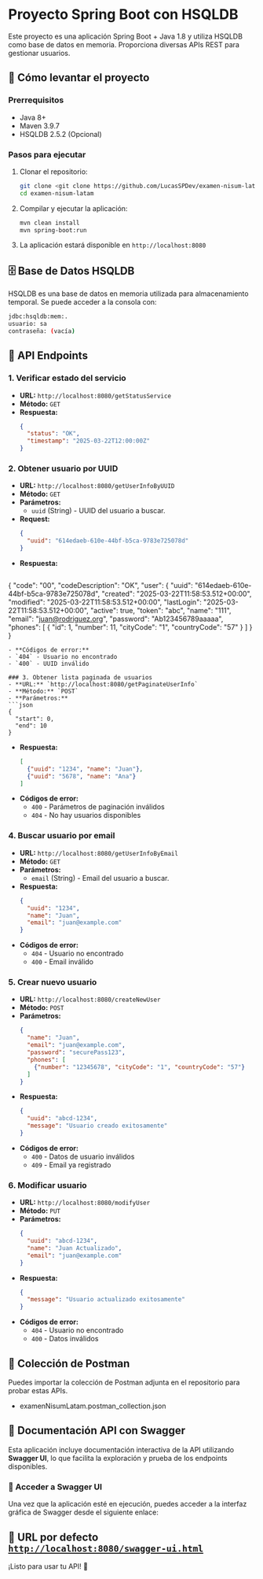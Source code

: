 # Proyecto Spring Boot con HSQLDB

Este proyecto es una aplicación Spring Boot + Java 1.8 y utiliza HSQLDB como base de datos en memoria. Proporciona diversas APIs REST para gestionar usuarios.

## 🚀 Cómo levantar el proyecto

### Prerrequisitos
- Java 8+
- Maven 3.9.7
- HSQLDB 2.5.2 (Opcional)

### Pasos para ejecutar
1. Clonar el repositorio:
   ```sh
   git clone <git clone https://github.com/LucasSPDev/examen-nisum-latam.git>
   cd examen-nisum-latam
   ```
2. Compilar y ejecutar la aplicación:
   ```sh
   mvn clean install
   mvn spring-boot:run
   ```
3. La aplicación estará disponible en `http://localhost:8080`

## 🗄️ Base de Datos HSQLDB
HSQLDB es una base de datos en memoria utilizada para almacenamiento temporal. Se puede acceder a la consola con:
```sh
jdbc:hsqldb:mem:.
usuario: sa
contraseña: (vacía)
```

## 📌 API Endpoints

### 1. Verificar estado del servicio
- **URL:** `http://localhost:8080/getStatusService`
- **Método:** `GET`
- **Respuesta:**
  ```json
  {
    "status": "OK",
    "timestamp": "2025-03-22T12:00:00Z"
  }
  ```

### 2. Obtener usuario por UUID
- **URL:** `http://localhost:8080/getUserInfoByUUID`
- **Método:** `GET`
- **Parámetros:**
  - `uuid` (String) - UUID del usuario a buscar.
- **Request:**
  ```json
  {
    "uuid": "614edaeb-610e-44bf-b5ca-9783e725078d"
  }
- **Respuesta:**
  ```json
{
    "code": "00",
    "codeDescription": "OK",
    "user": {
        "uuid": "614edaeb-610e-44bf-b5ca-9783e725078d",
        "created": "2025-03-22T11:58:53.512+00:00",
        "modified": "2025-03-22T11:58:53.512+00:00",
        "lastLogin": "2025-03-22T11:58:53.512+00:00",
        "active": true,
        "token": "abc",
        "name": "111",
        "email": "juan@rodriguez.org",
        "password": "Ab123456789aaaaa",
        "phones": [
            {
                "id": 1,
                "number": 11,
                "cityCode": "1",
                "countryCode": "57"
            }
        ]
    }
}
  ```
- **Códigos de error:**
  - `404` - Usuario no encontrado
  - `400` - UUID inválido

### 3. Obtener lista paginada de usuarios
- **URL:** `http://localhost:8080/getPaginateUserInfo`
- **Método:** `POST`
- **Parámetros:**
  ```json
  {
    "start": 0,
    "end": 10
  }
  ```
- **Respuesta:**
  ```json
  [
    {"uuid": "1234", "name": "Juan"},
    {"uuid": "5678", "name": "Ana"}
  ]
  ```
- **Códigos de error:**
  - `400` - Parámetros de paginación inválidos
  - `404` - No hay usuarios disponibles

### 4. Buscar usuario por email
- **URL:** `http://localhost:8080/getUserInfoByEmail`
- **Método:** `GET`
- **Parámetros:**
  - `email` (String) - Email del usuario a buscar.
- **Respuesta:**
  ```json
  {
    "uuid": "1234",
    "name": "Juan",
    "email": "juan@example.com"
  }
  ```
- **Códigos de error:**
  - `404` - Usuario no encontrado
  - `400` - Email inválido

### 5. Crear nuevo usuario
- **URL:** `http://localhost:8080/createNewUser`
- **Método:** `POST`
- **Parámetros:**
  ```json
  {
    "name": "Juan",
    "email": "juan@example.com",
    "password": "securePass123",
    "phones": [
      {"number": "12345678", "cityCode": "1", "countryCode": "57"}
    ]
  }
  ```
- **Respuesta:**
  ```json
  {
    "uuid": "abcd-1234",
    "message": "Usuario creado exitosamente"
  }
  ```
- **Códigos de error:**
  - `400` - Datos de usuario inválidos
  - `409` - Email ya registrado

### 6. Modificar usuario
- **URL:** `http://localhost:8080/modifyUser`
- **Método:** `PUT`
- **Parámetros:**
  ```json
  {
    "uuid": "abcd-1234",
    "name": "Juan Actualizado",
    "email": "juan@example.com"
  }
  ```
- **Respuesta:**
  ```json
  {
    "message": "Usuario actualizado exitosamente"
  }
  ```
- **Códigos de error:**
  - `404` - Usuario no encontrado
  - `400` - Datos inválidos

## 📄 Colección de Postman
Puedes importar la colección de Postman adjunta en el repositorio para probar estas APIs.

- examenNisumLatam.postman_collection.json

## 📄 Documentación API con Swagger

Esta aplicación incluye documentación interactiva de la API utilizando **Swagger UI**, lo que facilita la exploración y prueba de los endpoints disponibles.

### 🔹 Acceder a Swagger UI
Una vez que la aplicación esté en ejecución, puedes acceder a la interfaz gráfica de Swagger desde el siguiente enlace:

📌 **URL por defecto**  
[`http://localhost:8080/swagger-ui.html`](http://localhost:8080/swagger-ui.html)
---

¡Listo para usar tu API! 🚀

